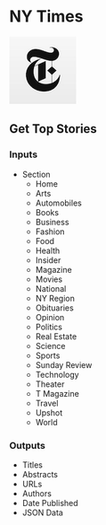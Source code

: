 # NY Times

![Pull articles from the NY Times.](../../.gitbook/assets/ny_times.png)

## Get Top Stories

### Inputs

* Section
  * Home
  * Arts
  * Automobiles
  * Books
  * Business
  * Fashion
  * Food
  * Health
  * Insider
  * Magazine
  * Movies
  * National
  * NY Region
  * Obituaries
  * Opinion
  * Politics
  * Real Estate
  * Science
  * Sports
  * Sunday Review
  * Technology
  * Theater
  * T Magazine
  * Travel
  * Upshot
  * World

### Outputs

* Titles
* Abstracts
* URLs
* Authors
* Date Published
* JSON Data



